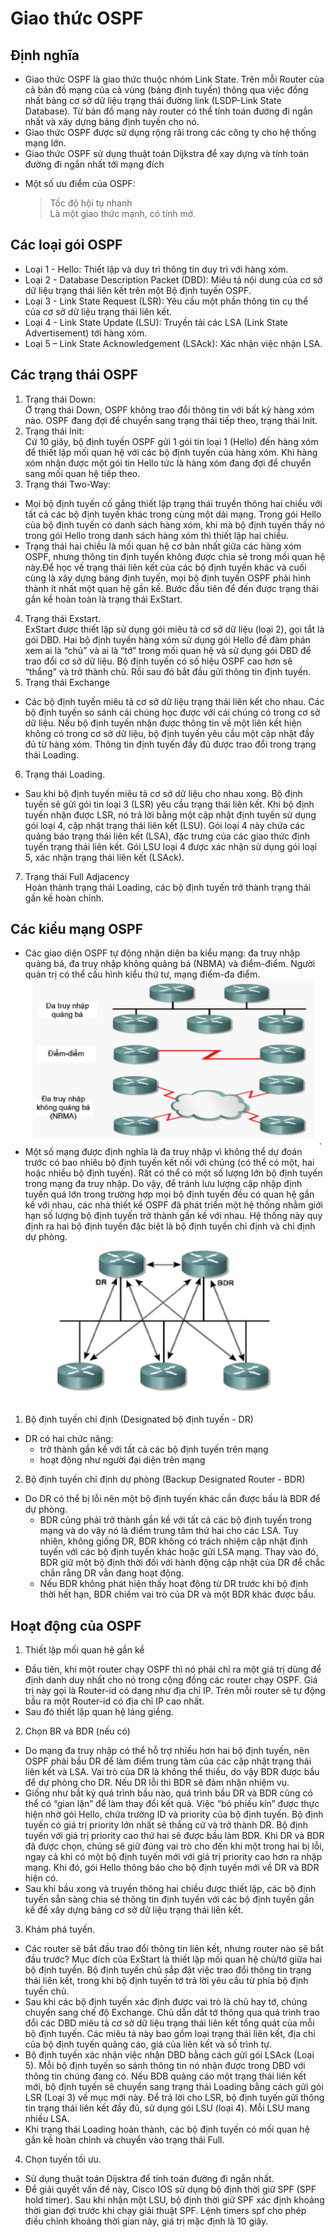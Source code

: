 # **Giao thức OSPF**
## Định nghĩa
- Giao thức OSPF là giao thức thuộc nhóm Link State. Trên mỗi Router của cả bản đồ mạng của cả vùng (bảng định tuyến) thông qua việc đồng nhất bảng cơ sở dữ liệu trạng thái đường link (LSDP-Link State Database). Từ bản đồ mạng này router có thể tính toán đường đi ngắn nhất và xây dựng bảng định tuyến cho nó.
- Giao thức OSPF được sử dụng rộng rãi trong các công ty cho hệ thống mạng lớn.
- Giao thức OSPF sử dụng thuật toán Dijkstra để xay dựng và tính toán đường đi ngắn nhất tới mạng đích
* Một số ưu điểm của OSPF:
    > Tốc độ hội tụ nhanh    
    > Là một giao thức mạnh, có tính mở.
## Các loại gói OSPF 
* Loại 1 - Hello: Thiết lập và duy trì thông tin duy trì với hàng xóm.
* Loại 2 - Database Description Packet (DBD): Miêu tả nội dung của cơ sở dữ liệu trạng thái liên kết trên một Bộ định tuyến OSPF.
* Loại 3 - Link State Request (LSR): Yêu cầu một phần thông tin cụ thể của cơ sở dữ liệu trạng thái liên kết.
* Loại 4 - Link State Update (LSU): Truyền tải các LSA (Link State Advertisement) tới hàng xóm.
* Loại 5 – Link State Acknowledgement (LSAck): Xác nhận việc nhận LSA.
## Các trạng thái OSPF 
1. Trạng thái Down:    
Ở trạng thái Down, OSPF không trao đổi thông tin với bất kỳ hàng xóm nào. OSPF đang đợi để chuyển sang trạng thái tiếp theo, trạng thái Init.    
2. Trạng thái Init:      
 Cứ 10 giây, bộ định tuyến OSPF gửi 1 gói tin loại 1 (Hello) đến hàng xóm để thiết lập mối quan hệ với các bộ định tuyến của hàng xóm. Khi hàng xóm nhận được một gói tin Hello tức là hàng xóm đang đợi để chuyển sang mối quan hệ tiếp theo.
3. Trạng thái Two-Way:     
* Mọi bộ định tuyến cố gắng thiết lập trạng thái truyền thông hai chiều với tất cả các bộ định tuyến khác trong cùng một dải mạng. Trong gói Hello của bộ định tuyến có danh sách hàng xóm, khi mà bộ định tuyến thấy nó trong gói Hello trong danh sách hàng xóm thì thiết lập hai chiều.
* Trạng thái hai chiều là mối quan hệ cơ bản nhất giữa các hàng xóm OSPF, nhưng thông tin định tuyến không được chia sẻ trong mối quan hệ này.Để học về trạng thái liên kết của các bộ định tuyến khác và cuối cùng là xây dựng bảng định tuyến, mọi bộ định tuyến OSPF phải hình thành ít nhất một quan hệ gần kề. Bước đầu tiên để đến được trạng thái gần kề hoàn toàn là trạng thái ExStart.
4. Trạng thái Exstart.   
ExStart được thiết lập sử dụng gói miêu tả cơ sở dữ liệu (loại 2), gọi tắt là gói DBD. Hai bộ định tuyến hàng xóm sử dụng gói Hello để đàm phán xem ai là “chủ” và ai là “tớ” trong mối quan hệ và sử dụng gói DBD để trao đổi cơ sở dữ liệu. Bộ định tuyến có số hiệu OSPF cao hơn sẽ “thắng” và trở thành chủ. Rồi sau đó bắt đầu gửi thông tin định tuyến.
5. Trạng thái Exchange 
* Các bộ định tuyến miêu tả cơ sở dữ liệu trạng thái liên kết cho nhau. Các bộ định tuyến so sánh cái chúng học được với cái chúng có trong cơ sở dữ liệu. Nếu bộ định tuyến nhận được thông tin về một liên kết hiện không có trong cơ sở dữ liệu, bộ định tuyến yêu cầu một cập nhật đầy đủ từ hàng xóm. Thông tin định tuyến đầy đủ được trao đổi trong trạng thái Loading.
6. Trạng thái Loading.
* Sau khi bộ định tuyến miêu tả cơ sở dữ liệu cho nhau xong. Bộ định tuyến sẽ gửi gói tin loại 3 (LSR) yêu cầu trạng thái liên kết. Khi bộ định tuyến nhận được LSR, nó trả lời bằng một cập nhật định tuyến sử dụng gói loại 4, cập nhật trạng thái liên kết (LSU). Gói loại 4 này chứa các quảng báo trạng thái liên kết (LSA), đặc trưng của các giao thức định tuyến trạng thái liên kết. Gói LSU loại 4 được xác nhận sử dụng gói loại 5, xác nhận trạng thái liên kết (LSAck).
7. Trạng thái Full Adjacency    
Hoàn thành trạng thái Loading, các bộ định tuyến trở thành trạng thái gần kề hoàn chỉnh. 
## Các kiểu mạng OSPF
* Các giao diện OSPF tự động nhận diện ba kiểu mạng: đa truy nhập quảng bá, đa truy nhập không quảng bá (NBMA) và điểm-điểm. Người quản trị có thể cấu hình kiểu thứ tư, mạng điểm-đa điểm.   
![images](../CCNA/images/z3411567418723_00c706737560819319810dacc45d108a.jpg).
* Một số mạng được định nghĩa là đa truy nhập vì không thể dự đoán trước có bao nhiêu bộ định tuyến kết nối với chúng (có thể có một, hai hoặc nhiều bộ định tuyến). Rất có thể có một số lượng lớn bộ định tuyến trong mạng đa truy nhập. Do vậy, để tránh lưu lượng cập nhập định tuyến quá lớn trong trường hợp mọi bộ định tuyến đều có quan hệ gần kề với nhau, các nhà thiết kế OSPF đã phát triển một hệ thống nhằm giới hạn số lượng bộ định tuyến trở thành gần kề với nhau. Hệ thống này quy định ra hai bộ định tuyến đặc biệt là bộ định tuyến chỉ định và chỉ định dự phòng.   
![images](../CCNA/images/z3411591644402_2480f8992c57eafc6a0f0ecc51788a75.jpg)
1. Bộ định tuyến chỉ định (Designated bộ định tuyến - DR)      
* DR có hai chức năng:
    * trở thành gần kề với tất cả các bộ định tuyến trên mạng
    * hoạt động như người đại diện trên mạng

 2. Bộ định tuyến chỉ định dự phòng (Backup Designated Router - BDR)
 * Do DR có thể bị lỗi nên một bộ định tuyến khác cần được bầu là BDR để dự phòng.
    * BDR cũng phải trở thành gần kề với tất cả các bộ định tuyến trong mạng và do vậy nó là điểm trung tâm thứ hai cho các LSA. Tuy nhiên, không giống DR, BDR không có trách nhiệm cập nhật định tuyến với các bộ định tuyến khác hoặc gửi LSA mạng. Thay vào đó, BDR giữ một bộ định thời đối với hành động cập nhật của DR để chắc chắn rằng DR vẫn đang hoạt động.
    * Nếu BDR không phát hiện thấy hoạt động từ DR trước khi bộ định thời hết hạn, BDR chiếm vai trò của DR và một BDR khác được bầu.

## Hoạt động của OSPF      
1. Thiết lập mối quan hệ gần kề
* Đầu tiên, khi một router chạy OSPF thì nó phải chỉ ra một giá trị dùng để định danh duy nhất cho nó trong cộng đồng các router chạy OSPF. Giá trị này gọi là Router-id có dạng như địa chỉ IP. Trên mỗi router sẽ tự động bầu ra một Router-id có địa chỉ IP cao nhất.
* Sau đó thiết lập quan hệ láng giềng.
2. Chọn BR và BDR (nếu có)      
* Do mạng đa truy nhập có thể hỗ trợ nhiều hơn hai bộ định tuyến, nên OSPF phải bầu DR để làm điểm trung tâm của các cập nhật trạng thái liên kết và LSA. Vai trò của DR là không thể thiếu, do vậy BDR được bầu để dự phòng cho DR. Nếu DR lỗi thì BDR sẽ đảm nhận nhiệm vụ.
* Giống như bầt kỳ quá trình bầu nào, quá trình bầu DR và BDR cũng có thể có “gian lận” để làm thay đổi kết quả. Việc “bỏ phiếu kín” được thực hiện nhờ gói Hello, chứa trường ID và priority của bộ định tuyến. Bộ định tuyến có giá trị priority lớn nhất sẽ thắng cử và trở thành DR. Bộ định tuyến với giá trị priority cao thứ hai sẽ được bầu làm BDR. Khi DR và BDR đã được chọn, chúng sẽ giữ đúng vai trò cho đến khi một trong hai bị lỗi, ngay cả khi có một bộ định tuyến mới với giá trị priority cao hơn ra nhập mạng. Khi đó, gói Hello thông báo cho bộ định tuyến mới về DR và BDR hiện có.      
* Sau khi bầu xong và truyền thông hai chiều được thiết lập, các bộ định tuyến sẵn sàng chia sẻ thông tin định tuyến với các bộ định tuyến gần kề để xây dựng bảng cơ sở dữ liệu trạng thái liên kết.
3. Khám phá tuyến.
* Các router sẽ bắt đầu trao đổi thông tin liên kết, nhưng router nào sẽ bắt đầu trước? Mục đích của ExStart là thiết lập mối quan hệ chủ/tớ giữa hai bộ định tuyến. Bộ định tuyến chủ sắp đặt việc trao đổi thông tin trạng thái liên kết, trong khi bộ định tuyến tớ trả lời yêu cầu từ phía bộ định tuyến chủ.    
* Sau khi các bộ định tuyến xác định được vai trò là chủ hay tớ, chúng chuyển sang chế độ Exchange. Chủ dẫn dắt tớ thông qua quá trình trao đổi các DBD miêu tả cơ sở dữ liệu trạng thái liên kết tổng quát của mỗi bộ định tuyến. Các miêu tả này bao gồm loại trạng thái liên kết, địa chỉ của bộ định tuyến quảng cáo, giá của liên kết và số trình tự.
* Bộ định tuyến xác nhận việc nhận DBD bằng cách gửi gói LSAck (Loại 5). Mỗi bộ định tuyến so sánh thông tin nó nhận được trong DBD với thông tin chúng đang có. Nếu BDB quảng cáo một trạng thái liên kết mới, bộ định tuyến sẽ chuyển sang trạng thái Loading bằng cách gửi gói LSR (Loại 3) về mục mới này. Để trả lời cho LSR, bộ định tuyến gửi thông tin trạng thái liên kết đầy đủ, sử dụng gói LSU (loại 4). Mỗi LSU mang nhiều LSA.
* Khi trạng thái Loading hoàn thành, các bộ định tuyến có mối quan hệ gần kề hoàn chỉnh và chuyển vào trạng thái Full.
4. Chọn tuyến tối ưu.
* Sử dụng thuật toán Dijsktra để tính toán đường đi ngắn nhất.
* Để giải quyết vấn đề này, Cisco IOS sử dụng bộ định thời giữ SPF (SPF hold timer). Sau khi nhận một LSU, bộ định thời giữ SPF xác định khoảng thời gian đợi trước khi chạy giải thuật SPF. Lệnh timers spf cho phép điều chỉnh khoảng thời gian này, giá trị mặc định là 10 giây.
